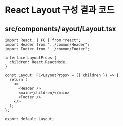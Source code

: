 # React Layout 구성 결과 코드

## src/components/layout/Layout.tsx

```tsx
import React, { FC } from "react";
import Header from "../common/Header";
import Footer from "../common/Footer";

interface LayoutProps {
  children: React.ReactNode;
}

const Layout: FC<LayoutProps> = ({ children }) => {
  return (
    <>
      <Header />
      <main>{children}</main>
      <Footer />
    </>
  );
};

export default Layout;

```
